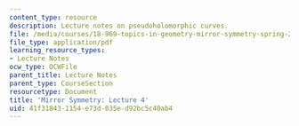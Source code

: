 ```yaml
---
content_type: resource
description: Lecture notes on pseudoholomorphic curves.
file: /media/courses/18-969-topics-in-geometry-mirror-symmetry-spring-2009/41f318431154e73d835ed92bc5c40ab4_MIT18_969s09_lec04.pdf
file_type: application/pdf
learning_resource_types:
- Lecture Notes
ocw_type: OCWFile
parent_title: Lecture Notes
parent_type: CourseSection
resourcetype: Document
title: 'Mirror Symmetry: Lecture 4'
uid: 41f31843-1154-e73d-835e-d92bc5c40ab4
---
```

